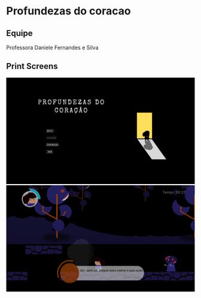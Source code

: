 # Profundezas do coracao

## Equipe
Professora Daniele Fernandes e Silva

## Print Screens
![screen1](https://github.com/danielefernandes/profundezas-do-coracao/blob/main/images/screen1.PNG)
![screen2](https://github.com/danielefernandes/profundezas-do-coracao/blob/main/images/screen2.PNG)
